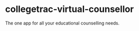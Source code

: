 collegetrac-virtual-counsellor
==============================

The one app for all your educational counselling needs.
